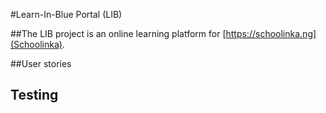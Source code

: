 #Learn-In-Blue Portal (LIB)

##The LIB project is an online learning platform for [https://schoolinka.ng](Schoolinka).

##User stories

## Testing



